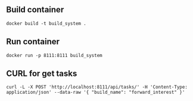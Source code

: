 ## Build container

`docker build -t build_system .`

## Run container

`docker run -p 8111:8111 build_system `

## CURL for get tasks

`curl -L -X POST 'http://localhost:8111/api/tasks/' -H 'Content-Type: application/json' --data-raw '{
    "build_name": "forward_interest"
}'`